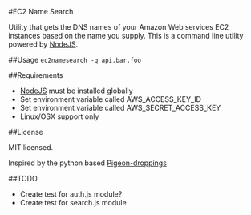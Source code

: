 #EC2 Name Search

Utility that gets the DNS names of your Amazon Web services EC2 instances based on the name you supply.
This is a command line utility powered by [NodeJS](http://nodejs.org "Node JS").

##Usage
`ec2namesearch -q api.bar.foo`

##Requirements

*   [NodeJS](http://nodejs.org "Node JS") must be installed globally
*   Set environment variable called AWS_ACCESS_KEY_ID
*   Set environment variable called AWS_SECRET_ACCESS_KEY
*   Linux/OSX support only

##License

MIT licensed.

Inspired by the python based [Pigeon-droppings](https://github.com/jujhars13/pigeon-droppings "Pigeon Droppings")

##TODO
*   Create test for auth.js module?
*   Create test for search.js module